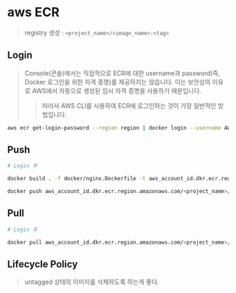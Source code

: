 # aws ECR

> registry 생성 : `<project_name>/<image_name>:<tag>`

## Login

> Console(콘솔)에서는 직접적으로 ECR에 대한 username과 password(즉, Docker 로그인을 위한 자격 증명)를 제공하지는 않습니다. 이는 보안상의 이유로 AWS에서 자동으로 생성된 임시 자격 증명을 사용하기 때문입니다.
>
> > 따라서 AWS CLI를 사용하여 ECR에 로그인하는 것이 가장 일반적인 방법입니다.

```sh
aws ecr get-login-password --region region | docker login --username AWS --password-stdin aws_account_id.dkr.ecr.region.amazonaws.com
```

## Push

```sh
# Login 후

docker build . -f docker/nginx.Dockerfile -t aws_account_id.dkr.ecr.region.amazonaws.com/<project_name>/<image_name>:<tag>

docker push aws_account_id.dkr.ecr.region.amazonaws.com/<project_name>/<image_name>:<tag>
```

## Pull

```sh
# Login 후

docker pull aws_account_id.dkr.ecr.region.amazonaws.com/<project_name>/<image_name>:<tag>
```

## Lifecycle Policy

> untagged 상태의 이미지를 삭제하도록 하는게 좋다.
